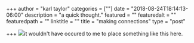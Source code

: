 +++
author = "karl taylor"
categories = [""]
date = "2018-08-24T18:14:13-06:00"
description = "a quick thought."
featured = ""
featuredalt = ""
featuredpath = ""
linktitle = ""
title = "making connections"
type = "post"

+++
![](https://instagram.fapa1-2.fna.fbcdn.net/vp/ccf5e341f0bdd42ee6d31f3b3c156ab5/5C892718/t51.2885-15/sh0.08/e35/s640x640/38938398_1731904800241712_4948151123581075456_n.jpg)it wouldn't have occured to me to place something like this here.